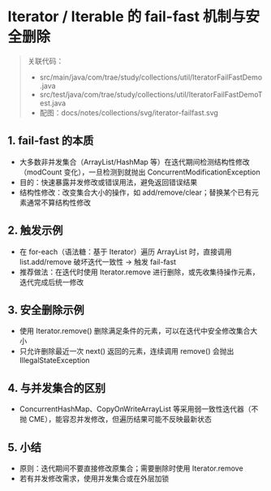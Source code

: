 # Iterator / Iterable 的 fail-fast 机制与安全删除

> 关联代码：
> - src/main/java/com/trae/study/collections/util/IteratorFailFastDemo.java
> - src/test/java/com/trae/study/collections/util/IteratorFailFastDemoTest.java
> - 配图：docs/notes/collections/svg/iterator-failfast.svg

## 1. fail-fast 的本质
- 大多数非并发集合（ArrayList/HashMap 等）在迭代期间检测结构性修改（modCount 变化），一旦检测到就抛出 ConcurrentModificationException
- 目的：快速暴露并发修改或错误用法，避免返回错误结果
- 结构性修改：改变集合大小的操作，如 add/remove/clear；替换某个已有元素通常不算结构性修改

## 2. 触发示例
- 在 for-each（语法糖：基于 Iterator）遍历 ArrayList 时，直接调用 list.add/remove 破坏迭代一致性 → 触发 fail-fast
- 推荐做法：在迭代时使用 Iterator.remove 进行删除，或先收集待操作元素，迭代完成后统一修改

## 3. 安全删除示例
- 使用 Iterator.remove() 删除满足条件的元素，可以在迭代中安全修改集合大小
- 只允许删除最近一次 next() 返回的元素，连续调用 remove() 会抛出 IllegalStateException

## 4. 与并发集合的区别
- ConcurrentHashMap、CopyOnWriteArrayList 等采用弱一致性迭代器（不抛 CME），能容忍并发修改，但遍历结果可能不反映最新状态

## 5. 小结
- 原则：迭代期间不要直接修改原集合；需要删除时使用 Iterator.remove
- 若有并发修改需求，使用并发集合或在外层加锁